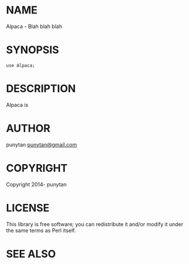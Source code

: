 # NAME

Alpaca - Blah blah blah

# SYNOPSIS

    use Alpaca;

# DESCRIPTION

Alpaca is

# AUTHOR

punytan <punytan@gmail.com>

# COPYRIGHT

Copyright 2014- punytan

# LICENSE

This library is free software; you can redistribute it and/or modify
it under the same terms as Perl itself.

# SEE ALSO
